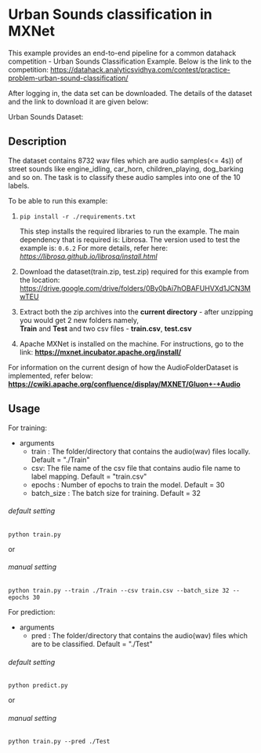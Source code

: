 # Urban Sounds classification in MXNet

This example provides an end-to-end pipeline for a common datahack competition - Urban Sounds Classification Example.
Below is the link to the competition:
https://datahack.analyticsvidhya.com/contest/practice-problem-urban-sound-classification/

After logging in, the data set can be downloaded.
The details of the dataset and the link to download it are given below:


Urban Sounds Dataset:
## Description
  The dataset contains 8732 wav files which are audio samples(<= 4s)) of street sounds like engine_idling, car_horn, children_playing, dog_barking and so on.
  The task is to classify these audio samples into one of the 10 labels.

To be able to run this example:

1. `pip install -r ./requirements.txt`

    This step installs the required libraries to run the example.
    The main dependency that is required is: Librosa. 
    The version used to test the example is: `0.6.2`
    For more details, refer here:
*https://librosa.github.io/librosa/install.html*

2. Download the dataset(train.zip, test.zip) required for this example from the location:
https://drive.google.com/drive/folders/0By0bAi7hOBAFUHVXd1JCN3MwTEU

3. Extract both the zip archives into the **current directory** - after unzipping you would get 2 new folders namely,\
   **Train** and **Test** and two csv files - **train.csv**, **test.csv**

4. Apache MXNet is installed on the machine. For instructions, go to the link: **https://mxnet.incubator.apache.org/install/**



For information on the current design of how the AudioFolderDataset is implemented, refer below:
**https://cwiki.apache.org/confluence/display/MXNET/Gluon+-+Audio**

## Usage 

For training:

- arguments
  - train : The folder/directory that contains the audio(wav) files locally. Default = "./Train"
  - csv: The file name of the csv file that contains audio file name to label mapping. Default = "train.csv"
  - epochs : Number of epochs to train the model. Default = 30
  - batch_size : The batch size for training. Default = 32


###### default setting
```
python train.py
``` 
or

###### manual setting
```
python train.py --train ./Train --csv train.csv --batch_size 32 --epochs 30 
```

For prediction:

- arguments
  - pred : The folder/directory that contains the audio(wav) files which are to be classified. Default = "./Test"


###### default setting
```
python predict.py
``` 
or

###### manual setting
```
python train.py --pred ./Test
```